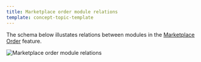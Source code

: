 ```yaml
---
title: Marketplace order module relations
template: concept-topic-template
---
```


The schema below illustates relations between modules in the [Marketplace Order](https://documentation.spryker.com/marketplace/docs/marketplace-order-feature-overview) feature.

![Marketplace order module relations](https://confluence-connect.gliffy.net/embed/image/bd06fc65-6151-4de7-8cff-5ea5da383900.png?utm_medium=live&utm_source=custom)
